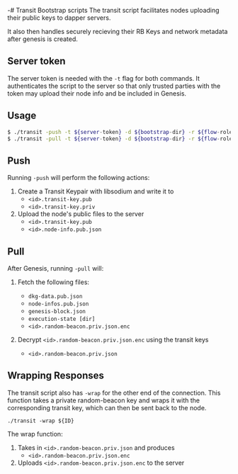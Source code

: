 -# Transit Bootstrap scripts
The transit script facilitates nodes uploading their public keys to dapper servers.

It also then handles securely recieving their RB Keys and network metadata after genesis is created.

## Server token
The server token is needed with the `-t` flag for both commands. It authenticates the script to the server so that only trusted parties with the token may upload their node info and be included in Genesis.

## Usage
```bash
$ ./transit -push -t ${server-token} -d ${bootstrap-dir} -r ${flow-role}
$ ./transit -pull -t ${server-token} -d ${bootstrap-dir} -r ${flow-role}
```

## Push
Running `-push` will perform the following actions:

1. Create a Transit Keypair with libsodium and write it to 
   - `<id>.transit-key.pub`
   - `<id>.transit-key.priv`
1. Upload the node's public files to the server
   - `<id>.transit-key.pub`
   - `<id>.node-info.pub.json`

## Pull
After Genesis, running `-pull` will:

1. Fetch the following files:
   - `dkg-data.pub.json`
   - `node-infos.pub.json`
   - `genesis-block.json`
   - `execution-state [dir]`
   - `<id>.random-beacon.priv.json.enc`

1. Decrypt `<id>.random-beacon.priv.json.enc` using the transit keys
   - `<id>.random-beacon.priv.json`

## Wrapping Responses
The transit script also has `-wrap` for the other end of the connection. This function takes a private random-beacon key and wraps it with the corresponding transit key, which can then be sent back to the node.

```shell
./transit -wrap ${ID}
```

The wrap function:
1. Takes in `<id>.random-beacon.priv.json` and produces
   - `<id>.random-beacon.priv.json.enc`
1. Uploads `<id>.random-beacon.priv.json.enc` to the server
